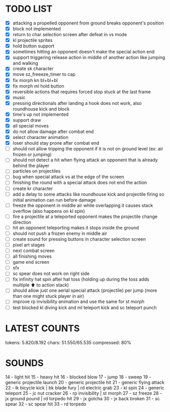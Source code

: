 # TODO LIST

- [x] attacking a propelled opponent from ground breaks opponent's position
- [x] block not implemented
- [x] return to char selection screen after defeat in vs mode
- [x] kl projectile sprites
- [x] hold button support
- [x] sometimes hitting an opponent doesn't make the special action end
- [x] support triggering release action in middle of another action like jumping and walking
- [x] create sk character
- [x] move sz_freeeze_timer to cap
- [x] fix morph kn bl+bl+bl
- [x] fix morph ml hold button
- [x] reversible actions that requires forced stop stuck at the last frame
- [x] music
- [x] pressing directionals after landing a hook does not work, also roundhouse kick and block
- [x] time's up not implemented
- [x] support draw
- [x] all special moves
- [x] do not allow damage after combat end
- [x] select character animation
- [x] loser should stay prone after combat end
- [ ] should not allow tripping the opponent if it is not on ground level (ex: air frozen or jumping)
- [ ] should not detect a hit when flying attack an opponent that is already behind the player
- [ ] particles on projectiles
- [ ] bug when special attack vs at the edge of the screen
- [ ] finishing the round with a special attack does not end the action
- [ ] create kr character
- [ ] add a delay to some attacks like roundhouse kick and projectile firing so initial animation can run before damage
- [ ] freeze the opponent in middle air while overlapping it causes stack overflow (also happens on kl spin)
- [ ] fire a projectile at a teleported opponent makes the projectile change direction
- [ ] hit an opponent teleporting makes it stops inside the ground
- [ ] should not push a frozen enemy in middle air
- [ ] create sound for pressing buttons in character selection screen
- [ ] pixel art stages
- [ ] next combat screen
- [ ] all finishing moves
- [ ] game end screen
- [ ] sfx
- [ ] sc spear does not work on right side
- [ ] fix infinity hat spin after hat toss (holding up during the toss adds multiple ⬆️ to action stack)
- [ ] should allow just one aerial special attack (projectile) per jump (more than one might stuck player in air)
- [ ] improve rp invisibility animation and use the same for st morph
- [ ] test blocked kl diving kick and ml teleport kick and sc teleport punch

# LATEST COUNTS
tokens: 5.820/8.192
chars: 51.550/65.535
compressed: 80%

# SOUNDS
14 - light hit
15 - heavy hit
16 - blocked blow
17 - jump
18 - sweep
19 - generic projectile launch
20 - generic projectile hit
21 - generic flying attack
22 - lk bicycle kick | bk blade fury | rd electric grab
23 - kl spin
24 - generic teleport
25 - jc nut cracker
26 - rp invisibility | st morph
27 - sz freeze
28 - jx ground pound | rd torpedo hit
29 - jx gotcha
30 - jx back broken
31 - sc spear
32 - sc spear hit
33 - rd torpedo